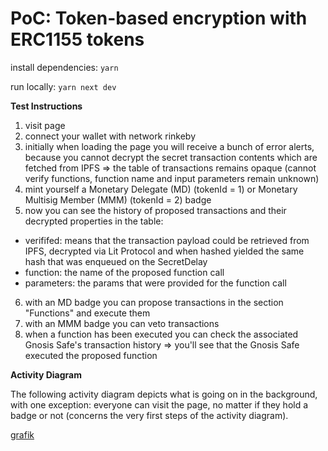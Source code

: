 # PoC: Token-based encryption with ERC1155 tokens

install dependencies: `yarn`

run locally: `yarn next dev`

**Test Instructions**

1. visit page
2. connect your wallet with network rinkeby
3. initially when loading the page you will receive a bunch of error alerts, because you cannot decrypt the secret transaction contents which are fetched from IPFS => the table of transactions remains opaque (cannot verify functions, function name and input parameters remain unknown)
4. mint yourself a Monetary Delegate (MD) (tokenId = 1) or Monetary Multisig Member (MMM) (tokenId = 2) badge
5. now you can see the history of proposed transactions and their decrypted properties in the table:
  - verififed: means that the transaction payload could be retrieved from IPFS, decrypted via Lit Protocol and when hashed yielded the same hash that was enqueued on the SecretDelay
  - function: the name of the proposed function call
  - parameters: the params that were provided for the function call
6. with an MD badge you can propose transactions in the section "Functions" and execute them
7. with an MMM badge you can veto transactions
8. when a function has been executed you can check the associated Gnosis Safe's transaction history => you'll see that the Gnosis Safe executed the proposed function

**Activity Diagram**

The following activity diagram depicts what is going on in the background, with one exception: everyone can visit the page, no matter if they hold a badge or not (concerns the very first steps of the activity diagram).

[grafik](https://user-images.githubusercontent.com/48454910/177721944-5b3d3408-0419-48aa-badb-5e7d16bda161.png)
